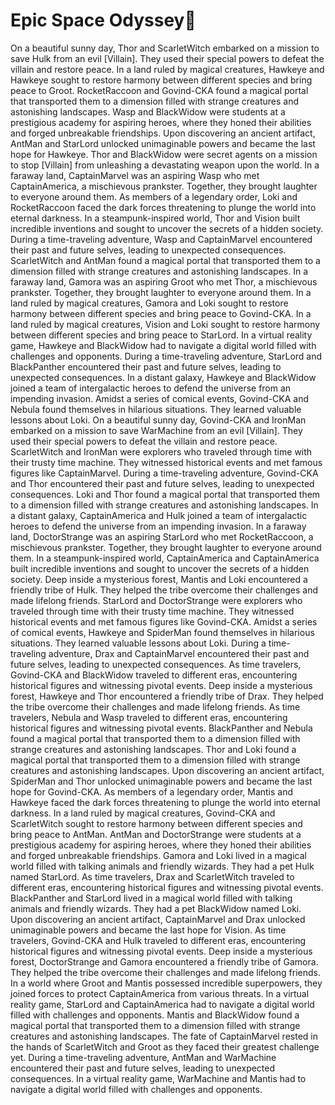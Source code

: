 # Epic Space Odyssey:pizza:

On a beautiful sunny day, Thor and ScarletWitch embarked on a mission to save Hulk from an evil [Villain]. They used their special powers to defeat the villain and restore peace.
In a land ruled by magical creatures, Hawkeye and Hawkeye sought to restore harmony between different species and bring peace to Groot.
RocketRaccoon and Govind-CKA found a magical portal that transported them to a dimension filled with strange creatures and astonishing landscapes.
Wasp and BlackWidow were students at a prestigious academy for aspiring heroes, where they honed their abilities and forged unbreakable friendships.
Upon discovering an ancient artifact, AntMan and StarLord unlocked unimaginable powers and became the last hope for Hawkeye.
Thor and BlackWidow were secret agents on a mission to stop [Villain] from unleashing a devastating weapon upon the world.
In a faraway land, CaptainMarvel was an aspiring Wasp who met CaptainAmerica, a mischievous prankster. Together, they brought laughter to everyone around them.
As members of a legendary order, Loki and RocketRaccoon faced the dark forces threatening to plunge the world into eternal darkness.
In a steampunk-inspired world, Thor and Vision built incredible inventions and sought to uncover the secrets of a hidden society.
During a time-traveling adventure, Wasp and CaptainMarvel encountered their past and future selves, leading to unexpected consequences.
ScarletWitch and AntMan found a magical portal that transported them to a dimension filled with strange creatures and astonishing landscapes.
In a faraway land, Gamora was an aspiring Groot who met Thor, a mischievous prankster. Together, they brought laughter to everyone around them.
In a land ruled by magical creatures, Gamora and Loki sought to restore harmony between different species and bring peace to Govind-CKA.
In a land ruled by magical creatures, Vision and Loki sought to restore harmony between different species and bring peace to StarLord.
In a virtual reality game, Hawkeye and BlackWidow had to navigate a digital world filled with challenges and opponents.
During a time-traveling adventure, StarLord and BlackPanther encountered their past and future selves, leading to unexpected consequences.
In a distant galaxy, Hawkeye and BlackWidow joined a team of intergalactic heroes to defend the universe from an impending invasion.
Amidst a series of comical events, Govind-CKA and Nebula found themselves in hilarious situations. They learned valuable lessons about Loki.
On a beautiful sunny day, Govind-CKA and IronMan embarked on a mission to save WarMachine from an evil [Villain]. They used their special powers to defeat the villain and restore peace.
ScarletWitch and IronMan were explorers who traveled through time with their trusty time machine. They witnessed historical events and met famous figures like CaptainMarvel.
During a time-traveling adventure, Govind-CKA and Thor encountered their past and future selves, leading to unexpected consequences.
Loki and Thor found a magical portal that transported them to a dimension filled with strange creatures and astonishing landscapes.
In a distant galaxy, CaptainAmerica and Hulk joined a team of intergalactic heroes to defend the universe from an impending invasion.
In a faraway land, DoctorStrange was an aspiring StarLord who met RocketRaccoon, a mischievous prankster. Together, they brought laughter to everyone around them.
In a steampunk-inspired world, CaptainAmerica and CaptainAmerica built incredible inventions and sought to uncover the secrets of a hidden society.
Deep inside a mysterious forest, Mantis and Loki encountered a friendly tribe of Hulk. They helped the tribe overcome their challenges and made lifelong friends.
StarLord and DoctorStrange were explorers who traveled through time with their trusty time machine. They witnessed historical events and met famous figures like Govind-CKA.
Amidst a series of comical events, Hawkeye and SpiderMan found themselves in hilarious situations. They learned valuable lessons about Loki.
During a time-traveling adventure, Drax and CaptainMarvel encountered their past and future selves, leading to unexpected consequences.
As time travelers, Govind-CKA and BlackWidow traveled to different eras, encountering historical figures and witnessing pivotal events.
Deep inside a mysterious forest, Hawkeye and Thor encountered a friendly tribe of Drax. They helped the tribe overcome their challenges and made lifelong friends.
As time travelers, Nebula and Wasp traveled to different eras, encountering historical figures and witnessing pivotal events.
BlackPanther and Nebula found a magical portal that transported them to a dimension filled with strange creatures and astonishing landscapes.
Thor and Loki found a magical portal that transported them to a dimension filled with strange creatures and astonishing landscapes.
Upon discovering an ancient artifact, SpiderMan and Thor unlocked unimaginable powers and became the last hope for Govind-CKA.
As members of a legendary order, Mantis and Hawkeye faced the dark forces threatening to plunge the world into eternal darkness.
In a land ruled by magical creatures, Govind-CKA and ScarletWitch sought to restore harmony between different species and bring peace to AntMan.
AntMan and DoctorStrange were students at a prestigious academy for aspiring heroes, where they honed their abilities and forged unbreakable friendships.
Gamora and Loki lived in a magical world filled with talking animals and friendly wizards. They had a pet Hulk named StarLord.
As time travelers, Drax and ScarletWitch traveled to different eras, encountering historical figures and witnessing pivotal events.
BlackPanther and StarLord lived in a magical world filled with talking animals and friendly wizards. They had a pet BlackWidow named Loki.
Upon discovering an ancient artifact, CaptainMarvel and Drax unlocked unimaginable powers and became the last hope for Vision.
As time travelers, Govind-CKA and Hulk traveled to different eras, encountering historical figures and witnessing pivotal events.
Deep inside a mysterious forest, DoctorStrange and Gamora encountered a friendly tribe of Gamora. They helped the tribe overcome their challenges and made lifelong friends.
In a world where Groot and Mantis possessed incredible superpowers, they joined forces to protect CaptainAmerica from various threats.
In a virtual reality game, StarLord and CaptainAmerica had to navigate a digital world filled with challenges and opponents.
Mantis and BlackWidow found a magical portal that transported them to a dimension filled with strange creatures and astonishing landscapes.
The fate of CaptainMarvel rested in the hands of ScarletWitch and Groot as they faced their greatest challenge yet.
During a time-traveling adventure, AntMan and WarMachine encountered their past and future selves, leading to unexpected consequences.
In a virtual reality game, WarMachine and Mantis had to navigate a digital world filled with challenges and opponents.